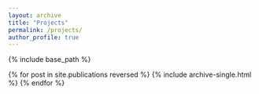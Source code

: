 ```yaml
---
layout: archive
title: "Projects"
permalink: /projects/
author_profile: true
---
```



{% include base_path %}

{% for post in site.publications reversed %}
  {% include archive-single.html %}
{% endfor %}
